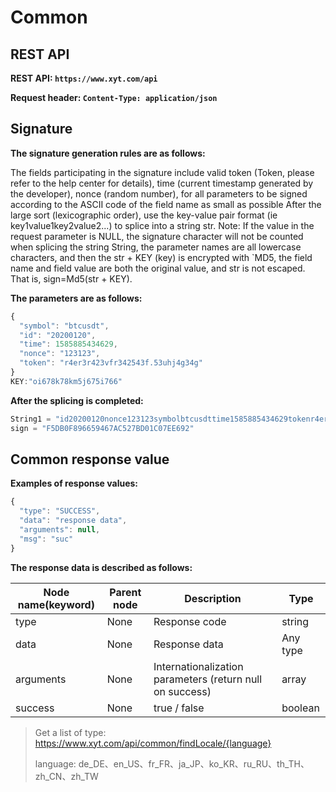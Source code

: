 # Common

## REST API

**REST API: ` https://www.xyt.com/api `**

**Request header: ` Content-Type: application/json `**

## Signature

**The signature generation rules are as follows:**

The fields participating in the signature include valid token (Token, please refer to the help center for details), time (current timestamp generated by the developer), nonce (random number), for all parameters to be signed according to the ASCII code of the field name as small as possible After the large sort (lexicographic order), use the key-value pair format (ie key1value1key2value2...) to splice into a string str. Note: If the value in the request parameter is NULL, the signature character will not be counted when splicing the string String, the parameter names are all lowercase characters, and then the str + KEY (key) is encrypted with `MD5, the field name and field value are both the original value, and str is not escaped. That is, sign=Md5(str + KEY).

**The parameters are as follows:**

```js
{
  "symbol": "btcusdt",
  "id": "20200120",
  "time": 1585885434629,
  "nonce": "123123",
  "token": "r4er3r423vfr342543f.53uhj4g34g"
}
KEY:"oi678k78km5j675i766"
```

**After the splicing is completed:**

```js
String1 = "id20200120nonce123123symbolbtcusdttime1585885434629tokenr4er3r423vfr342543f.53uhj4g34goi678k78km5j675i766"
sign = "F5DB0F896659467AC527BD01C07EE692"
```

## Common response value

**Examples of response values:**

```js
{
  "type": "SUCCESS",
  "data": "response data",
  "arguments": null,
  "msg": "suc"
}
```

**The response data is described as follows:**

Node name(keyword) | Parent node | Description | Type
-- | -- | -- | -- |
type | None | Response code | string
data | None | Response data | Any type
arguments | None | Internationalization parameters (return null on success) | array
success | None | true / false | boolean

> Get a list of type: https://www.xyt.com/api/common/findLocale/{language}
>
> language: de_DE、en_US、fr_FR、ja_JP、ko_KR、ru_RU、th_TH、zh_CN、zh_TW
